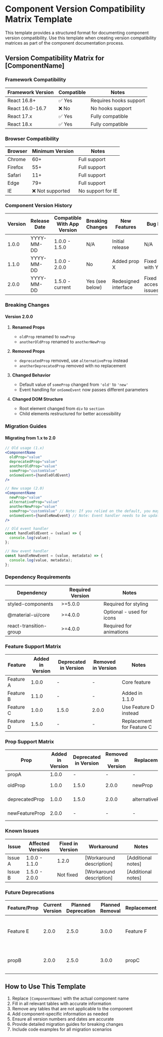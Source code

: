 # Component Version Compatibility Matrix Template

This template provides a structured format for documenting component version compatibility. Use this template when creating version compatibility matrices as part of the component documentation process.

## Version Compatibility Matrix for [ComponentName]

### Framework Compatibility

| Framework Version | Compatible | Notes |
|-------------------|------------|-------|
| React 16.8+ | ✅ Yes | Requires hooks support |
| React 16.0-16.7 | ❌ No | No hooks support |
| React 17.x | ✅ Yes | Fully compatible |
| React 18.x | ✅ Yes | Fully compatible |

### Browser Compatibility

| Browser | Minimum Version | Notes |
|---------|----------------|-------|
| Chrome | 60+ | Full support |
| Firefox | 55+ | Full support |
| Safari | 11+ | Full support |
| Edge | 79+ | Full support |
| IE | ❌ Not supported | No support for IE |

### Component Version History

| Version | Release Date | Compatible With App Version | Breaking Changes | New Features | Bug Fixes |
|---------|-------------|----------------------------|-----------------|-------------|-----------|
| 1.0.0 | YYYY-MM-DD | 1.0.0 - 1.5.0 | N/A | Initial release | N/A |
| 1.1.0 | YYYY-MM-DD | 1.0.0 - 2.0.0 | No | Added prop X | Fixed issue with Y |
| 2.0.0 | YYYY-MM-DD | 1.5.0 - current | Yes (see below) | Redesigned interface | Fixed accessibility issues |

### Breaking Changes

#### Version 2.0.0

1. **Renamed Props**
   - `oldProp` renamed to `newProp`
   - `anotherOldProp` renamed to `anotherNewProp`

2. **Removed Props**
   - `deprecatedProp` removed, use `alternativeProp` instead
   - `anotherDeprecatedProp` removed with no replacement

3. **Changed Behavior**
   - Default value of `someProp` changed from `'old'` to `'new'`
   - Event handling for `onSomeEvent` now passes different parameters

4. **Changed DOM Structure**
   - Root element changed from `div` to `section`
   - Child elements restructured for better accessibility

### Migration Guides

#### Migrating from 1.x to 2.0

```jsx
// Old usage (1.x)
<ComponentName
  oldProp="value"
  deprecatedProp="value"
  anotherOldProp="value"
  someProp="customValue"
  onSomeEvent={handleOldEvent}
/>

// New usage (2.0)
<ComponentName
  newProp="value"
  alternativeProp="value"
  anotherNewProp="value"
  someProp="customValue" // Note: If you relied on the default, you may need to update
  onSomeEvent={handleNewEvent} // Note: Event handler needs to be updated
/>

// Old event handler
const handleOldEvent = (value) => {
  console.log(value);
};

// New event handler
const handleNewEvent = (value, metadata) => {
  console.log(value, metadata);
};
```

### Dependency Requirements

| Dependency | Required Version | Notes |
|------------|------------------|-------|
| styled-components | >=5.0.0 | Required for styling |
| @material-ui/core | >=4.0.0 | Optional - used for icons |
| react-transition-group | >=4.0.0 | Required for animations |

### Feature Support Matrix

| Feature | Added in Version | Deprecated in Version | Removed in Version | Notes |
|---------|------------------|----------------------|-------------------|-------|
| Feature A | 1.0.0 | - | - | Core feature |
| Feature B | 1.1.0 | - | - | Added in 1.1.0 |
| Feature C | 1.0.0 | 1.5.0 | 2.0.0 | Use Feature D instead |
| Feature D | 1.5.0 | - | - | Replacement for Feature C |

### Prop Support Matrix

| Prop | Added in Version | Deprecated in Version | Removed in Version | Replacement | Notes |
|------|------------------|----------------------|-------------------|-------------|-------|
| propA | 1.0.0 | - | - | - | Core prop |
| oldProp | 1.0.0 | 1.5.0 | 2.0.0 | newProp | Renamed for clarity |
| deprecatedProp | 1.0.0 | 1.5.0 | 2.0.0 | alternativeProp | Functionality changed |
| newFeatureProp | 2.0.0 | - | - | - | Added in 2.0.0 |

### Known Issues

| Issue | Affected Versions | Fixed in Version | Workaround | Notes |
|-------|-------------------|-----------------|------------|-------|
| Issue A | 1.0.0 - 1.1.0 | 1.2.0 | [Workaround description] | [Additional notes] |
| Issue B | 1.5.0 - 2.0.0 | Not fixed | [Workaround description] | [Additional notes] |

### Future Deprecations

| Feature/Prop | Current Version | Planned Deprecation | Planned Removal | Replacement | Notes |
|--------------|-----------------|---------------------|----------------|-------------|-------|
| Feature E | 2.0.0 | 2.5.0 | 3.0.0 | Feature F | Will be replaced by more flexible Feature F |
| propB | 2.0.0 | 2.5.0 | 3.0.0 | propC | Will be renamed for consistency |

## How to Use This Template

1. Replace `[ComponentName]` with the actual component name
2. Fill in all relevant tables with accurate information
3. Remove any tables that are not applicable to the component
4. Add component-specific information as needed
5. Ensure all version numbers and dates are accurate
6. Provide detailed migration guides for breaking changes
7. Include code examples for all migration scenarios
